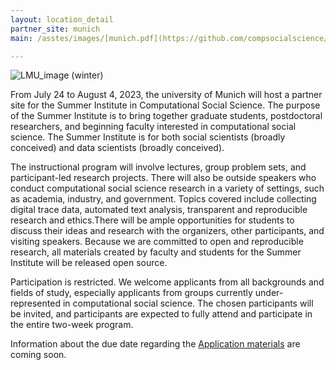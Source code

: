 ```yaml
---
layout: location_detail
partner_site: munich
main: /asstes/images/[munich.pdf](https://github.com/compsocialscience/summer-institute/files/10466567/munich.pdf)

---
```

![LMU_image (winter)](https://user-images.githubusercontent.com/121235087/212948491-6cd3089a-8a9a-401b-b13a-f045a19ec4bd.png)


From July 24 to August 4, 2023, the university of Munich will host a partner site for the Summer Institute in Computational Social Science. The purpose of the Summer Institute is to bring together graduate students, postdoctoral researchers, and beginning faculty interested in computational social science. The Summer Institute is for both social scientists (broadly conceived) and data scientists (broadly conceived).

The instructional program will involve lectures, group problem sets, and participant-led research projects. There will also be outside speakers who conduct computational social science research in a variety of settings, such as academia, industry, and government. Topics covered include collecting digital trace data, automated text analysis, transparent and reproducible research and ethics.There will be ample opportunities for students to discuss their ideas and research with the organizers, other participants, and visiting speakers. Because we are committed to open and reproducible research, all materials created by faculty and students for the Summer Institute will be released open source.

Participation is restricted. We welcome applicants from all backgrounds and fields of study, especially applicants from groups currently under-represented in computational social science. The chosen participants will be invited, and participants are expected to fully attend and participate in the entire two-week program.

Information about the due date regarding the [Application materials](https://compsocialscience.github.io/summer-institute/2023/munich/apply) are coming soon.
